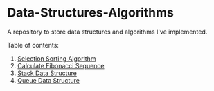 # Data-Structures-Algorithms
A repository to store data structures and algorithms I've implemented.

Table of contents: 
1. [Selection Sorting Algorithm](https://github.com/dev-segal/Popular-Data-Structures-Algorithms/blob/master/selection-sort/SelectionSort.java)
2. [Calculate Fibonacci Sequence](https://github.com/dev-segal/Popular-Data-Structures-Algorithms/blob/master/fib/CalculateFibSequence.java)
3. [Stack Data Structure](https://github.com/dev-segal/Popular-Data-Structures-Algorithms/blob/master/stack/stack.py)
4. [Queue Data Structure](https://github.com/dev-segal/Popular-Data-Structures-Algorithms/blob/master/queue/Queue.java)
